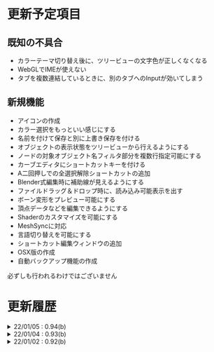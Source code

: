 
# 更新予定項目

## 既知の不具合

* カラーテーマ切り替え後に、ツリービューの文字色が正しくなくなる
* WebGLでIMEが使えない
* タブを複数連結しているときに、別のタブへのInputが効いてしまう

## 新規機能

* アイコンの作成
* カラー選択をもっといい感じにする
* 名前を付けて保存と別に上書き保存を付ける
* オブジェクトの表示状態をツリービューから行えるようにする
* ノードの対象オブジェクト名フィルタ部分を複数行指定可能にする
* カーブエディタにショートカットキーを付ける
* A二回押しでの全選択解除ショートカットの追加
* Blender式編集時に補助線が見えるようにする
* ファイルドラッグ＆ドロップ時に、読み込み可能表示を出す
* ボーン変形をプレビュー可能にする
* 頂点データなどを編集できるようにする
* Shaderのカスタマイズを可能にする
* MeshSyncに対応
* 言語切り替えを可能にする
* ショートカット編集ウィンドウの追加
* OSX版の作成
* 自動バックアップ機能の作成

<div class="ui compact message">
	<i class="exclamation circle icon"></i>
	必ずしも行われるわけではございません
</div>


# 更新履歴

<details>
<summary>22/01/05 : 0.94(b)</summary>
<ol>
<li>[Fix] Transformの編集が不可能なオブジェクトに対しても、Blender式操作で操作可能できてしまっていた不具合を修正</li>
<li>[Fix] 解像度を変更した際に正常にRTが更新されない不具合を修正</li>
<li>[Change] モデルは編集できないようにした</li>
<li>[Change] NodeのDepentOnNmlカーブを不要な場合に非表示になるように</li>
<li>[Add] NodeのBoxShapeに角丸具合を追加</li>
<li>[Add] Nodeの影響形状にPlaneとLineを追加</li>
</ol>
</details>

<details>
<summary>22/01/04 : 0.93(b)</summary>
<ol>
<li>[Fix] ボーンありモデルを使用した場合に、正常に保存されない不具合を修正</li>
<li>[Add] 複数マテリアルを持つモデルを使用できるように</li>
<li>[Add] RenderViewに選択マテリアルの切り替え機能を追加</li>
<li>[Add] FBX読み込みを非同期で行えるように（exe版のみ）</li>
<li>[Add] FBX読み込み時にプログレスバーを表示</li>
</ol>
</details>

<details>
<summary>22/01/02 : 0.92(b)</summary>
<ol>
<li>ベータ版公開</li>
</ol>
</details>